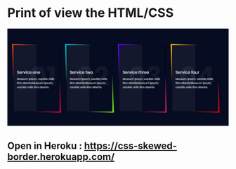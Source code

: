 # Print of view the HTML/CSS

![alt text](https://raw.githubusercontent.com/Braullio/css_skewed_border/master/exemple.jpeg)

## Open in Heroku : https://css-skewed-border.herokuapp.com/
